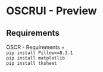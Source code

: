 # OSCRUI - Preview
## Requirements
OSCR - Requirements + <br>
`pip install Pillow==8.3.1`<br>
`pip install matplotlib`<br>
`pip install tksheet`<br>
